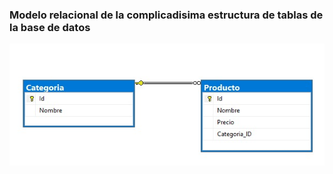 ### Modelo relacional de la complicadisima estructura de tablas de la base de datos

![Modelo relacional](/docs/model.jpeg)
